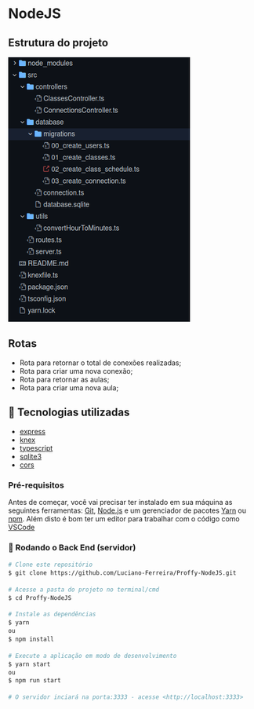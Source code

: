 # NodeJS

## Estrutura do projeto

<img src="assets/estruturanodejs.png" alt="estrutura nodeJS"></img>


## Rotas

- Rota para retornar o total de conexões realizadas;
- Rota para criar uma nova conexão;
- Rota para retornar as aulas;
- Rota para criar uma nova aula;


## :rocket: Tecnologias utilizadas

- [express](https://expressjs.com/)
- [knex](http://knexjs.org/)
- [typescript](https://www.typescriptlang.org/)
- [sqlite3](https://www.sqlite.org/index.html)
- [cors](https://developer.mozilla.org/pt-BR/docs/Web/HTTP/Controle_Acesso_CORS)

### Pré-requisitos

Antes de começar, você vai precisar ter instalado em sua máquina as seguintes ferramentas:
[Git](https://git-scm.com), [Node.js](https://nodejs.org/en/) e um gerenciador de pacotes [Yarn](https://yarnpkg.com/) ou [npm](https://www.npmjs.com/). 
Além disto é bom ter um editor para trabalhar com o código como [VSCode](https://code.visualstudio.com/)


### 🎲 Rodando o Back End (servidor)

```bash
# Clone este repositório
$ git clone https://github.com/Luciano-Ferreira/Proffy-NodeJS.git

# Acesse a pasta do projeto no terminal/cmd
$ cd Proffy-NodeJS

# Instale as dependências
$ yarn 
ou
$ npm install

# Execute a aplicação em modo de desenvolvimento
$ yarn start
ou
$ npm run start

# O servidor inciará na porta:3333 - acesse <http://localhost:3333>
```
